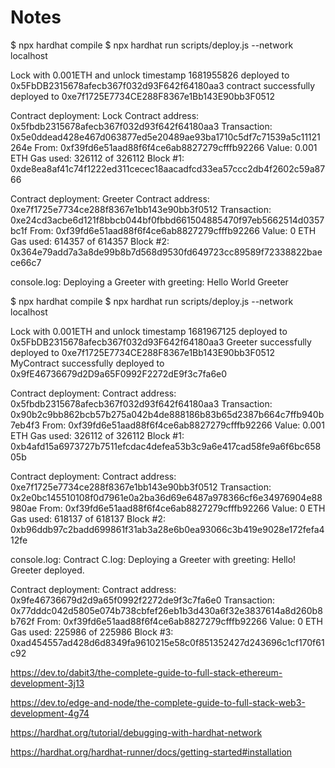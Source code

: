 # Notes

$ npx hardhat compile
$ npx hardhat run scripts/deploy.js --network localhost

Lock with 0.001ETH and unlock timestamp 1681955826 deployed to 0x5FbDB2315678afecb367f032d93F642f64180aa3
contract successfully deployed to 0xe7f1725E7734CE288F8367e1Bb143E90bb3F0512

Contract deployment: Lock
  Contract address:    0x5fbdb2315678afecb367f032d93f642f64180aa3
  Transaction:         0x5e0ddead428e467d063877ed5e20489ae93ba1710c5df7c71539a5c11121264e
  From:                0xf39fd6e51aad88f6f4ce6ab8827279cfffb92266
  Value:               0.001 ETH
  Gas used:            326112 of 326112
  Block #1:            0xde8ea8af41c74f1222ed311cecec18aacadfcd33ea57ccc2db4f2602c59a8766

  Contract deployment: Greeter
  Contract address:    0xe7f1725e7734ce288f8367e1bb143e90bb3f0512
  Transaction:         0xe24cd3acbe6d121f8bbcb044bf0fbbd661504885470f97eb5662514d0357bc1f
  From:                0xf39fd6e51aad88f6f4ce6ab8827279cfffb92266
  Value:               0 ETH
  Gas used:            614357 of 614357
  Block #2:            0x364e79add7a3a8de99b8b7d568d9530fd649723cc89589f72338822baece66c7

  console.log:
    Deploying a Greeter with greeting: Hello World Greeter

$ npx hardhat compile
$ npx hardhat run scripts/deploy.js --network localhost

Lock with 0.001ETH and unlock timestamp 1681967125 deployed to 0x5FbDB2315678afecb367f032d93F642f64180aa3
Greeter successfully deployed to 0xe7f1725E7734CE288F8367e1Bb143E90bb3F0512
MyContract successfully deployed to 0x9fE46736679d2D9a65F0992F2272dE9f3c7fa6e0

Contract deployment: <UnrecognizedContract>
  Contract address:    0x5fbdb2315678afecb367f032d93f642f64180aa3
  Transaction:         0x90b2c9bb862bcb57b275a042b4de888186b83b65d2387b664c7ffb940b7eb4f3
  From:                0xf39fd6e51aad88f6f4ce6ab8827279cfffb92266
  Value:               0.001 ETH
  Gas used:            326112 of 326112
  Block #1:            0xb4afd15a6973727b7511efcdac4defea53b3c9a6e417cad58fe9a6f6bc65805b

  Contract deployment: <UnrecognizedContract>
  Contract address:    0xe7f1725e7734ce288f8367e1bb143e90bb3f0512
  Transaction:         0x2e0bc145510108f0d7961e0a2ba36d69e6487a978366cf6e34976904e88980ae
  From:                0xf39fd6e51aad88f6f4ce6ab8827279cfffb92266
  Value:               0 ETH
  Gas used:            618137 of 618137
  Block #2:            0xb96ddb97c2badd699861f31ab3a28e6b0ea93066c3b419e9028e172fefa412fe

  console.log:
    Contract C.log: Deploying a Greeter with greeting: Hello! Greeter deployed.

  Contract deployment: <UnrecognizedContract>
  Contract address:    0x9fe46736679d2d9a65f0992f2272de9f3c7fa6e0
  Transaction:         0x77dddc042d5805e074b738cbfef26eb1b3d430a6f32e3837614a8d260b8b762f
  From:                0xf39fd6e51aad88f6f4ce6ab8827279cfffb92266
  Value:               0 ETH
  Gas used:            225986 of 225986
  Block #3:            0xad454557ad428d6d8349fa9610215e58c0f851352427d243696c1cf170f61c92


https://dev.to/dabit3/the-complete-guide-to-full-stack-ethereum-development-3j13

https://dev.to/edge-and-node/the-complete-guide-to-full-stack-web3-development-4g74

https://hardhat.org/tutorial/debugging-with-hardhat-network

https://hardhat.org/hardhat-runner/docs/getting-started#installation
